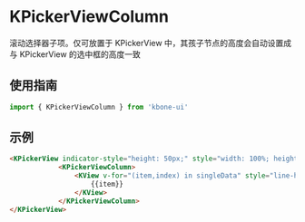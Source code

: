 # KPickerViewColumn

滚动选择器子项。仅可放置于 KPickerView 中，其孩子节点的高度会自动设置成与 KPickerView 的选中框的高度一致

## 使用指南

```js
import { KPickerViewColumn } from 'kbone-ui'
```

## 示例

```html
<KPickerView indicator-style="height: 50px;" style="width: 100%; height: 300px;" @change="changeIndex">
            <KPickerViewColumn>
                <KView v-for="(item,index) in singleData" style="line-height: 50px;" :key="index" >
                    {{item}}
                </KView>
            </KPickerViewColumn>
</KPickerView>
```